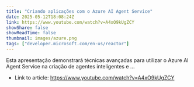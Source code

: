 ```yaml
---
title: "Criando aplicações com o Azure AI Agent Service"
date: 2025-05-12T18:08:24Z
link: https://www.youtube.com/watch?v=A4xO9kUgZCY
showShare: false
showReadTime: false
thumbnail: images/azure.png
tags: ["developer.microsoft.com/en-us/reactor"]
---
```

Esta apresentação demonstrará técnicas avançadas para utilizar o Azure AI Agent Service na criação de agentes inteligentes e ...

- Link to article: https://www.youtube.com/watch?v=A4xO9kUgZCY